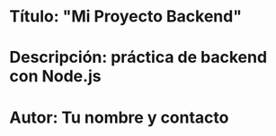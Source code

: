 # Título: "Mi Proyecto Backend"
# Descripción: práctica de backend con Node.js
# Autor: Tu nombre y contacto